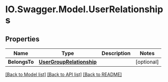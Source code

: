 # IO.Swagger.Model.UserRelationships
## Properties

Name | Type | Description | Notes
------------ | ------------- | ------------- | -------------
**BelongsTo** | [**UserGroupRelationship**](UserGroupRelationship.md) |  | [optional] 

[[Back to Model list]](../README.md#documentation-for-models) [[Back to API list]](../README.md#documentation-for-api-endpoints) [[Back to README]](../README.md)

